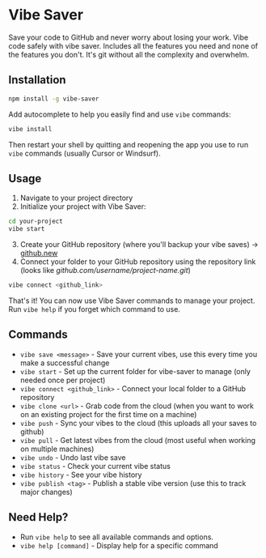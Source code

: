 # Vibe Saver

Save your code to GitHub and never worry about losing your work. Vibe code safely with vibe saver. Includes all the features you need and none of the features you don't. It's git without all the complexity and overwhelm.

## Installation

```bash
npm install -g vibe-saver
```

Add autocomplete to help you easily find and use `vibe` commands:

```bash
vibe install
```

Then restart your shell by quitting and reopening the app you use to run `vibe` commands (usually Cursor or Windsurf).

## Usage

1. Navigate to your project directory
2. Initialize your project with Vibe Saver:

```bash
cd your-project
vibe start
```

3. Create your GitHub repository (where you'll backup your vibe saves) → [github.new](github.new)
4. Connect your folder to your GitHub repository using the repository link (looks like _github.com/username/project-name.git_)

```bash
vibe connect <github_link>
```

That's it! You can now use Vibe Saver commands to manage your project. Run `vibe help` if you forget which command to use.

## Commands

- `vibe save <message>` - Save your current vibes, use this every time you make a successful change
- `vibe start` - Set up the current folder for vibe-saver to manage (only needed once per project)
- `vibe connect <github_link>` - Connect your local folder to a GitHub repository
- `vibe clone <url>` - Grab code from the cloud (when you want to work on an existing project for the first time on a machine)
- `vibe push` - Sync your vibes to the cloud (this uploads all your saves to github)
- `vibe pull` - Get latest vibes from the cloud (most useful when working on multiple machines)
- `vibe undo` - Undo last vibe save
- `vibe status` - Check your current vibe status
- `vibe history` - See your vibe history
- `vibe publish <tag>` - Publish a stable vibe version (use this to track major changes)

## Need Help?

- Run `vibe help` to see all available commands and options.
- `vibe help [command]` - Display help for a specific command
